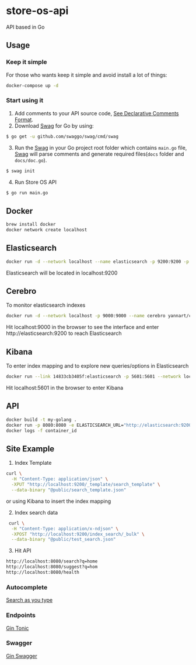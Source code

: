 # store-os-api
API based in Go

## Usage

### Keep it simple

For those who wants keep it simple and avoid install a lot of things:

```sh
docker-compose up -d
```

### Start using it
1. Add comments to your API source code, [See Declarative Comments Format](https://swaggo.github.io/swaggo.io/declarative_comments_format/).
2. Download [Swag](https://github.com/swaggo/swag) for Go by using:
```sh
$ go get -u github.com/swaggo/swag/cmd/swag
```

3. Run the [Swag](https://github.com/swaggo/swag) in your Go project root folder which contains `main.go` file, [Swag](https://github.com/swaggo/swag) will parse comments and generate required files(`docs` folder and `docs/doc.go`).
```sh
$ swag init
```
4. Run Store OS API 
```sh 
$ go run main.go
```

## Docker 
```sh
brew install docker
docker network create localhost
```

## Elasticsearch

```sh
docker run -d --network localhost --name elasticsearch -p 9200:9200 -p 9300:9300 -e "discovery.type=single-node" elasticsearch:7.6.1
```

Elasticsearch will be located in localhost:9200

## Cerebro 

To monitor elasticsearch indexes

```sh
docker run -d --network localhost -p 9000:9000 --name cerebro yannart/cerebro:latest
```
Hit localhost:9000 in the browser to see the interface and enter http://elasticsearch:9200 to reach Elasticsearch

## Kibana

To enter index mapping and to explore new queries/options in Elasticsearch

```sh
docker run --link 14833cb3405f:elasticsearch -p 5601:5601 --network localhost docker.elastic.co/kibana/kibana:7.6.1
```
Hit localhost:5601 in the browser to enter Kibana


## API 

```sh
docker build -t my-golang .
docker run -p 8080:8080 -e ELASTICSEARCH_URL="http://elasticsearch:9200" --network localhost my-golang
docker logs -f container_id
```


## Site Example 

1. Index Template
```sh
curl \
  -H "Content-Type: application/json" \
  -XPUT "http://localhost:9200/_template/search_template" \
  --data-binary "@public/search_template.json"
```
or using Kibana to insert the index mapping 

2. Index search data

```sh
 curl \
  -H "Content-Type: application/x-ndjson" \
  -XPOST "http://localhost:9200/index_search/_bulk" \
  --data-binary "@public/test_search.json"
```
3. Hit API 
```sh 
http://localhost:8080/search?q=home
http://localhost:8080/suggest?q=hom
http://localhost:8080/health
```

### Autocomplete 

[Search as you type](https://www.elastic.co/guide/en/elasticsearch/reference/7.9/search-as-you-type.html)


### Endpoints

[Gin Tonic](https://github.com/gin-gonic/gin)

### Swagger

[Gin Swagger](https://github.com/swaggo/gin-swagger)